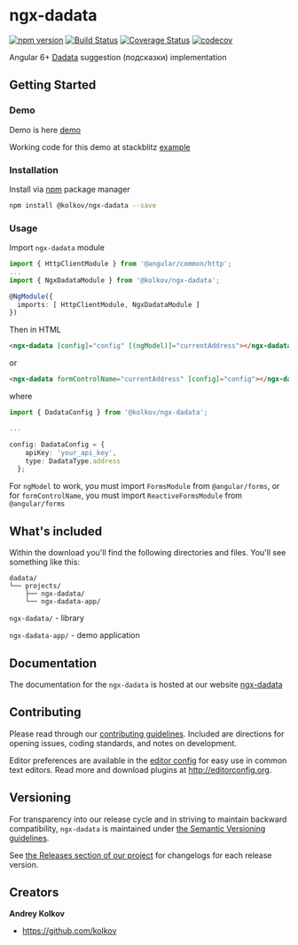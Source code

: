# ngx-dadata
[![npm version](https://badge.fury.io/js/%40kolkov%2Fngx-dadata.svg)](https://badge.fury.io/js/%40kolkov%2Fngx-dadata)
[![Build Status](https://travis-ci.com/kolkov/ngx-dadata.svg?branch=master)](https://travis-ci.com/kolkov/ngx-dadata)
[![Coverage Status](https://coveralls.io/repos/github/kolkov/ngx-dadata/badge.svg?branch=master)](https://coveralls.io/github/kolkov/ngx-dadata?branch=master)
[![codecov](https://codecov.io/gh/kolkov/ngx-dadata/branch/master/graph/badge.svg)](https://codecov.io/gh/kolkov/ngx-dadata)

Angular 6+ [Dadata][dadata] suggestion (подсказки) implementation


## Getting Started

### Demo
Demo is here [demo][demo]

Working code for this demo at stackblitz [example][example]

### Installation

Install via [npm][npm] package manager

```bash
npm install @kolkov/ngx-dadata --save
```

### Usage

Import `ngx-dadata` module

```typescript
import { HttpClientModule } from '@angular/common/http';
...
import { NgxDadataModule } from '@kolkov/ngx-dadata';

@NgModule({
  imports: [ HttpClientModule, NgxDadataModule ]
})
```

Then in HTML

```html
<ngx-dadata [config]="config" [(ngModel)]="currentAddress"></ngx-dadata>
```

or

```html
<ngx-dadata formControlName="currentAddress" [config]="config"></ngx-dadata>
```

where

```typescript
import { DadataConfig } from '@kolkov/ngx-dadata';

...

config: DadataConfig = {
    apiKey: 'your_api_key',
    type: DadataType.address
  };
```

For `ngModel` to work, you must import `FormsModule` from `@angular/forms`, or for `formControlName`, you must import `ReactiveFormsModule` from `@angular/forms`

## What's included

Within the download you'll find the following directories and files. You'll see something like this:

```
dadata/
└── projects/
    ├── ngx-dadata/
    └── ngx-dadata-app/
```
`ngx-dadata/` - library

`ngx-dadata-app/` - demo application

## Documentation

The documentation for the `ngx-dadata` is hosted at our website [ngx-dadata](https://ngx-dadata.kolkov.ru/)

## Contributing

Please read through our [contributing guidelines](https://github.com/kolkov/ngx-dadata/blob/master/CONTRIBUTING.md). Included are directions for opening issues, coding standards, and notes on development.

Editor preferences are available in the [editor config](https://github.com/kolkov/ngx-dadata/blob/master/.editorconfig) for easy use in common text editors. Read more and download plugins at <http://editorconfig.org>.

## Versioning

For transparency into our release cycle and in striving to maintain backward compatibility, `ngx-dadata` is maintained under [the Semantic Versioning guidelines](http://semver.org/).

See [the Releases section of our project](https://github.com/kolkov/ngx-dadata/releases) for changelogs for each release version.

## Creators

**Andrey Kolkov**

* <https://github.com/kolkov>

[npm]: https://www.npmjs.com/
[dadata]: https://dadata.ru/api/suggest/
[demo]: https://ngx-dadata.stackblitz.io/
[example]: https://stackblitz.com/edit/ngx-dadata
